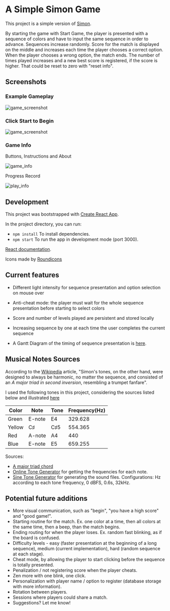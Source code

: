 # A Simple Simon Game

This project is a simple version of [Simon](https://en.wikipedia.org/wiki/Simon_(game)). 

By starting the game with Start Game, the player is presented with a sequence of colors and have to input the same sequence in order to advance. Sequences increase randomly. Score for the match is displayed on the middle and increases each time the player chooses a correct option. When the player chooses a wrong option, the match ends. The number of times played increases and a new best score is registered, if the score is higher. That could be reset to zero with "reset info".

## Screenshots

### Example Gameplay
![game_screenshot](https://github.com/anacko/simple-simon/blob/master/docs/imgs/Example-211221.png)

### Click Start to Begin
![game_screenshot](https://github.com/anacko/simple-simon/blob/master/docs/imgs/Example-211221-Challenger.png)

### Game Info

Buttons, Instructions and About

![game_info](https://github.com/anacko/simple-simon/blob/master/docs/imgs/Example-211221-GameInfo.png)

Progress Record

![play_info](https://github.com/anacko/simple-simon/blob/master/docs/imgs/Example-211221-PlayInfo.png)

## Development

This project was bootstrapped with [Create React App](https://github.com/facebook/create-react-app).

In the project directory, you can run:

* `npm install`   To install dependencies.
* `npm start`   To run the app in development mode (port 3000).

[React documentation](https://reactjs.org/).

Icons made by [Roundicons](https://www.flaticon.com/authors/roundicons)

## Current features

* Different light intensity for sequence presentation and option selection on mouse over
* Anti-cheat mode: the player must wait for the whole sequence presentation before starting to select colors
* Score and number of levels played are persistent and stored locally
* Increasing sequence by one at each time the user completes the current sequence 

* A Gantt Diagram of the timing of sequence presentation is [here](https://github.com/anacko/simple-simon/blob/master/docs/imgs/Gantt_Chart-setTimeout-600ms.png).

## Musical Notes Sources

According to the [Wikipedia](https://en.wikipedia.org/wiki/Simon_(game)#Gameplay) article, "Simon's tones, on the other hand, were designed to always be harmonic, no matter the sequence, and consisted of an _A major triad in second inversion_, resembling a trumpet fanfare". 

I used the following tones in this project, considering the sources listed below and illustrated [here](https://github.com/anacko/simple-simon/blob/master/docs/imgs/Example-211220.png)

Color|Note|Tone|Frequency(Hz)
---|---|---|---
Green|E-note|E4|329.628
Yellow|C♯|C♯5|554.365
Red|A-note|A4|440
Blue|E-note|E5|659.255

Sources:
* [A major triad chord](http://m.basicmusictheory.com/a-major-triad-chord)
* [Online Tone Generator](https://www.szynalski.com/tone-generator/) for getting the frequencies for each note.
* [Sine Tone Generator](https://www.audiocheck.net/audiofrequencysignalgenerator_sinetone.php) for generating the sound files. Configurations: Hz according to each tone frequency, 0 dBFS, 0.6s, 32kHz.

## Potential future additions

* More visual communication, such as "begin", "you have a high score" and "good game!".
* Starting routine for the match. Ex. one color at a time, then all colors at the same time, then a beep, than the match begins.
* Ending routing for when the player loses. Ex. random fast blinking, as if the board is confused.
* Difficulty levels - easy (faster presentation at the beginning of a long sequence), medium (current implementation), hard (random sequence at each stage).
* Cheat mode, by allowing the player to start clicking before the sequence is totally presented.
* Penalization / not registering score when the player cheats.
* Zen more with one blink, one click.
* Personalization with player name / option to register (database storage with more information).
* Rotation between players.
* Sessions where players could share a match.
* Suggestions? Let me know!